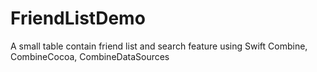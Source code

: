 # FriendListDemo
A small table contain friend list and search feature using Swift Combine, CombineCocoa, CombineDataSources
